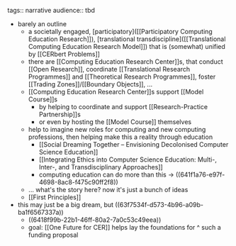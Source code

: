 tags:: narrative
audience:: tbd

- barely an outline
	- a societally engaged, [participatory]([[Participatory Computing Education Research]]), [translational transdiscipline]([[Translational Computing Education Research Model]]) that is (somewhat) unified by [[CERbert Problems]]
	- there are [[Computing Education Research Center]]s, that conduct [[Open Research]], coordinate [[Translational Research Programmes]] and [[Theoretical Research Programmes]], foster [[Trading Zones]]/[[Boundary Objects]], ...
	- [[Computing Education Research Center]]s support [[Model Course]]s
		- by helping to coordinate and support [[Research-Practice Partnership]]s
		- or even by hosting the [[Model Course]] themselves
	- help to imagine new roles for computing and new computing professions, then helping make this a reality through education
		- [[Social Dreaming Together – Envisioning Decolonised Computer Science Education]]
		- [[Integrating Ethics into Computer Science Education: Multi-, Inter-, and Transdisciplinary Approaches]]
		- computing education can do more than this -> ((641f1a76-e97f-4698-8ac8-f475c90ff2f8))
	- ... what's the story here?  now it's just a bunch of ideas
	- [[First Principles]]
- this may just be a big dream, but ((63f7534f-d573-4b96-a09b-ba1f6567337a))
	- ((6418f99b-22b1-46ff-80a2-7a0c53c49eea))
	- goal: [[One Future for CER]] helps lay the foundations for ^ such a funding proposal